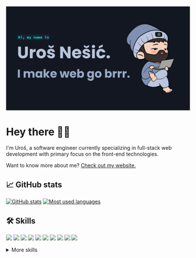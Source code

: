 ![](/thumbnail.png)

# Hey there 👋🏻

I'm Uroš, a software engineer currently specializing in full-stack web development with primary focus on the front-end technologies.

Want to know more about me? [Check out my website.](https://unesic.io)


## 📈 GitHub stats

[![GitHub stats](https://github-readme-stats.vercel.app/api?username=unesic&show_icons=true&count_private=true&bg_color=121721&title_color=00EAD0&icon_color=00EAD0&text_color=BAC6DE&border_color=00EAD0&hide_border=true)](https://github.com/anuraghazra/github-readme-stats)
[![Most used languages](https://github-readme-stats.vercel.app/api/top-langs/?username=unesic&hide=css&langs_count=4&layout=compact&bg_color=121721&title_color=E9EFFB&text_color=BAC6DE&border_color=00EAD0&hide_border=true)](https://github.com/anuraghazra/github-readme-stats)


## 🛠 Skills

![](https://img.shields.io/badge/Code-JavaScript-informational?style=flat&logo=JavaScript&logoColor=00EAD0&labelColor=121721&color=1F2C47)
![](https://img.shields.io/badge/Code-TypeScript-informational?style=flat&logo=TypeScript&logoColor=00EAD0&labelColor=121721&color=1F2C47)
![](https://img.shields.io/badge/Code-React-informational?style=flat&logo=react&logoColor=00EAD0&labelColor=121721&color=1F2C47)
![](https://img.shields.io/badge/Code-Redux-informational?style=flat&logo=Redux&logoColor=00EAD0&labelColor=121721&color=1F2C47)
![](https://img.shields.io/badge/Code-Gatsby-informational?style=flat&logo=gatsby&logoColor=00EAD0&labelColor=121721&color=1F2C47)
![](https://img.shields.io/badge/Code-Node.js-informational?style=flat&logo=Node.js&logoColor=00EAD0&labelColor=121721&color=1F2C47)
![](https://img.shields.io/badge/Code-Express.js-informational?style=flat&logo=Express&logoColor=00EAD0&labelColor=121721&color=1F2C47)
![](https://img.shields.io/badge/Code-GraphQL-informational?style=flat&logo=GraphQL&logoColor=00EAD0&labelColor=121721&color=1F2C47)
![](https://img.shields.io/badge/Code-MongoDB-informational?style=flat&logo=MongoDB&logoColor=00EAD0&labelColor=121721&color=1F2C47)
![](https://img.shields.io/badge/Code-WordPress-informational?style=flat&logo=WordPress&logoColor=00EAD0&labelColor=121721&color=1F2C47)

<details>
  <summary>More skills</summary>
  <br />

![](https://img.shields.io/badge/Style-CSS-informational?style=flat&logo=css3&logoColor=00EAD0&labelColor=121721&color=1F2C47)
![](https://img.shields.io/badge/Style-Tailwind-informational?style=flat&logo=Tailwind-CSS&logoColor=00EAD0&labelColor=121721&color=1F2C47)
![](https://img.shields.io/badge/Style-Sass-informational?style=flat&logo=Sass&logoColor=00EAD0&labelColor=121721&color=1F2C47)

![](https://img.shields.io/badge/Tools-git-informational?style=flat&logo=git&logoColor=00EAD0&labelColor=121721&color=1F2C47)
![](https://img.shields.io/badge/Tools-NPM-informational?style=flat&logo=data:image/png;base64,iVBORw0KGgoAAAANSUhEUgAAABgAAAAYCAYAAADgdz34AAAACXBIWXMAAAsSAAALEgHS3X78AAAAlklEQVRIiWNkeHVBgIGB4QADA4M+A3XBRQYGBgeQBRdoYDgMXARZ8J9GhoMBEy0Np4sFLDjEFzIwMDwg0SwFBgaGeGItWPBfVP8AKaYzvr7ogM2CAQsinADqUhj48F9U/wJVLWBgYNiPxD4Iykz4FA/9ZDroLSCYlEeDaARYMFrhEGUBqPanFbgIsgBUGtLCkosMDAwOAIHYHz4nQfcYAAAAAElFTkSuQmCC&logoColor=00EAD0&labelColor=121721&color=1F2C47)
![](https://img.shields.io/badge/Tools-Heroku-informational?style=flat&logo=heroku&logoColor=00EAD0&labelColor=121721&color=1F2C47)
![](https://img.shields.io/badge/Tools-Netlify-informational?style=flat&logo=netlify&logoColor=00EAD0&labelColor=121721&color=1F2C47)
![](https://img.shields.io/badge/Tools-Postman-informational?style=flat&logo=Postman&logoColor=00EAD0&labelColor=121721&color=1F2C47)
![](https://img.shields.io/badge/Tools-Photoshop-informational?style=flat&logo=Adobe-Photoshop&logoColor=00EAD0&labelColor=121721&color=1F2C47)
![](https://img.shields.io/badge/Tools-Illustrator-informational?style=flat&logo=Adobe-Illustrator&logoColor=00EAD0&labelColor=121721&color=1F2C47)
</details>
